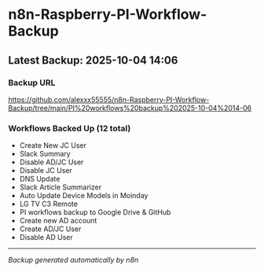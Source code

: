 # n8n-Raspberry-PI-Workflow-Backup

## Latest Backup: 2025-10-04 14:06

### Backup URL
https://github.com/alexxx55555/n8n-Raspberry-PI-Workflow-Backup/tree/main/PI%20workflows%20backup%202025-10-04%2014-06

### Workflows Backed Up (12 total)
- Create New JC User
- Slack Summary
- Disable AD/JC User
- Disable JC User
- DNS Update
- Slack Article Summarizer
- Auto Update Device Models in Moinday
- LG TV C3 Remote
- PI workflows backup to Google Drive & GitHub
- Create new AD account
- Create AD/JC User
- Disable AD User

---
*Backup generated automatically by n8n*
